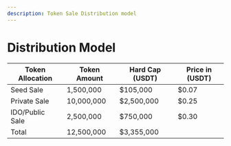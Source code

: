```yaml
---
description: Token Sale Distribution model
---
```


# Distribution Model

| Token Allocation | Token Amount | Hard Cap (USDT) | Price in (USDT) |
| ---------------- | ------------ | --------------- | --------------- |
| Seed Sale        | 1,500,000    | $105,000        | $0.07           |
| Private Sale     | 10,000,000   | $2,500,000      | $0.25           |
| IDO/Public Sale  | 2,500,000    | $750,000        | $0.30           |
| Total            | 12,500,000   | $3,355,000      |                 |
